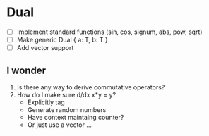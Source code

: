 # Dual

-[ ] Implement standard functions (sin, cos, signum, abs, pow, sqrt)
-[ ] Make generic Dual<T> { a: T, b: T }
-[ ] Add vector support

## I wonder
1. Is there any way to derive commutative operators?
1. How do I make sure d/dx x*y = y?
    * Explicitly tag
    * Generate random numbers
    * Have context maintaing counter?
    * Or just use a vector ...
